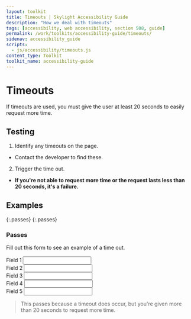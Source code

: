```yaml
---
layout: toolkit
title: Timeouts | Skylight Accessibility Guide
description: "How we deal with timeouts"
tags: [accessibility, web accessibility, section 508, guide]
permalink: /work/toolkits/accessibility-guide/timeouts/
sidenav: accessibility_guide
scripts:
  - js/accessibility/timeouts.js
content_type: Toolkit
toolkit_name: accessibility-guide
---
```


# Timeouts

If timeouts are used, you must give the user at least 20 seconds to easily request more time.

## Testing

1. Identify any timeouts on the page.
  * Contact the developer to find these.
2. Trigger the time out.
  * **If you're not able to request more time or the request lasts less than 20 seconds, it's a failure.**

## Examples

{:.passes}
{:.passes}
### Passes

<div class="example">

  <div class="row">
    <div class="col-sm-12" style='padding-bottom: 1rem;'>
      Fill out this form to see an example of a time out.
    </div>
  </div>

  <form id="pForm">
    <div class="form-group">
      <label for="t1">Field 1</label>
      <input class="form-control" type="text" id="t1">
    </div>
    <div class="form-group">
      <label for="t2">Field 2</label>
      <input class="form-control" type="text" id="t2">
    </div>
    <div class="form-group">
      <label for="t3">Field 3</label>
      <input class="form-control" type="text" id="t3">
    </div>
    <div class="form-group">
      <label for="t4">Field 4</label>
      <input class="form-control" type="text" id="t4">
    </div>
    <div class="form-group">
      <label for="t5">Field 5</label>
      <input class="form-control" type="text" id="t5">
    </div>
  </form>
</div>

> This passes because a timeout does occur, but you're given more than 20 seconds to request more time.
